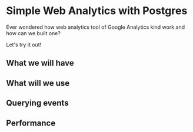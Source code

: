 # Simple Web Analytics with Postgres 

Ever wondered how web analytics tool of Google Analytics kind work and how can we built one?

Let's try it out!

## What we will have

## What will we use

## Querying events

## Performance